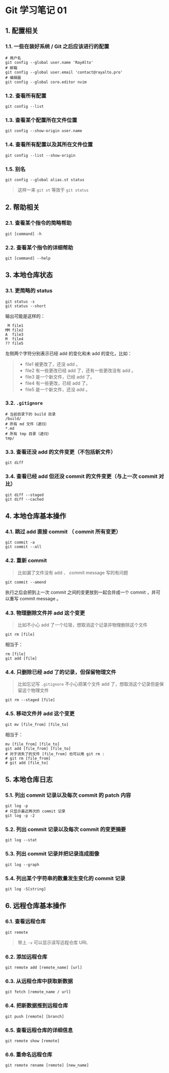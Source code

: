 # Git 学习笔记 01

## 1. 配置相关

### 1.1. 一些在装好系统 / Git 之后应该进行的配置

```shell
# 用户名
git config --global user.name 'RayAlto'
# 邮箱
git config --global user.email 'contact@rayalto.pro'
# 编辑器
git config --global core.editor nvim
```

### 1.2. 查看所有配置

```shell
git config --list
```

### 1.3. 查看某个配置所在文件位置

```shell
git config --show-origin user.name
```

### 1.4. 查看所有配置以及其所在文件位置

```shell
git config --list --show-origin
```

### 1.5. 别名

```shell
git config --global alias.st status
```

> 这样一来 `git st` 等效于 `git status`

## 2. 帮助相关

### 2.1. 查看某个指令的简略帮助

```shell
git [command] -h
```

### 2.2. 查看某个指令的详细帮助

```shell
git [command] --help
```

## 3. 本地仓库状态

### 3.1. 更简略的 status

```shell
git status -s
git status --short
```

输出可能是这样的：

```plain
 M file1
MM file2
A  file3
M  file4
?? file5
```

左侧两个字符分别表示已经 add 的变化和未 add 的变化，比如：

> - file1 被更改了，还没 add 。
> - file2 有一些更改已经 add 了，还有一些更改没有 add 。
> - file3 是一个新文件，已经 add 了。
> - file4 有一些更改，已经 add 了。
> - file5 是一个新文件，还没 add 。

### 3.2. `.gitignore`

```gitignore
# 当前目录下的 build 目录
/build/
# 所有 md 文件（递归）
*.md
# 所有 tmp 目录（递归）
tmp/
```

### 3.3. 查看还没 add 的文件变更（不包括新文件）

```shell
git diff
```

### 3.4. 查看已经 add 但还没 commit 的文件变更（与上一次 commit 对比）

```shell
git diff --staged
git diff --cached
```

## 4. 本地仓库基本操作

### 4.1. 跳过 add 直接 commit （ commit 所有变更）

```shell
git commit -a
git commit --all
```

### 4.2. 重新 commit

> 比如漏了文件没有 add 、 commit message 写的有问题

```shell
git commit --amend
```

执行之后会把到上一次 commit 之间的变更放到一起合并成一个 commit ，并可以重写 commit message 。

### 4.3. 物理删除文件并 add 这个变更

> 比如不小心 add 了一个垃圾，想取消这个记录并物理删除这个文件

```shell
git rm [file]
```

相当于：

```shell
rm [file]
git add [file]
```

### 4.4. 只删除已经 add 了的记录，但保留物理文件

> 比如忘记写 `.gitignore` 不小心把某个文件 add 了，想取消这个记录但是保留这个物理文件

```shell
git rm --staged [file]
```

### 4.5. 移动文件并 add 这个变更

```shell
git mv [file_from] [file_to]
```

相当于：

```shell
mv [file_from] [file_to]
git add [file_from] [file_to]
# 对于消失了的文件 [file_from] 也可以用 git rm :
# git rm [file_from]
# git add [file_to]
```

## 5. 本地仓库日志

### 5.1. 列出 commit 记录以及每次 commit 的 patch 内容

```shell
git log -p
# 只显示最近两次的 commit 记录
git log -p -2
```

### 5.2. 列出 commit 记录以及每次 commit 的变更摘要

```shell
git log --stat
```

### 5.3. 列出 commit 记录并把记录连成图像

```shell
git log --graph
```

### 5.4. 列出某个字符串的数量发生变化的 commit 记录

```shell
git log -S[string]
```

## 6. 远程仓库基本操作

### 6.1. 查看远程仓库

```shell
git remote
```

> 带上 `-v` 可以显示读写远程仓库 URL

### 6.2. 添加远程仓库

```shell
git remote add [remote_name] [url]
```

### 6.3. 从远程仓库中获取新数据

```shell
git fetch [remote_name / url]
```

### 6.4. 把新数据推到远程仓库

```shell
git push [remote] [branch]
```

### 6.5. 查看远程仓库的详细信息

```shell
git remote show [remote]
```

### 6.6. 重命名远程仓库

```shell
git remote rename [remote] [new_name]
```
